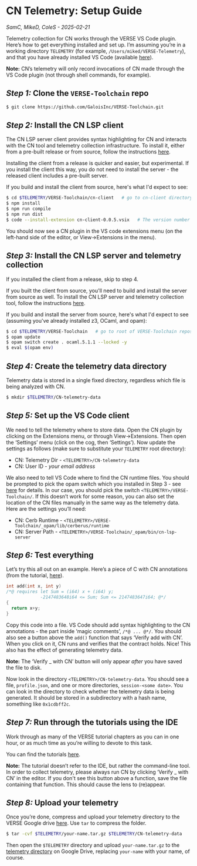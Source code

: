 # CN Telemetry: Setup Guide
*SamC, MikeD, ColeS - 2025-02-21*

Telemetry collection for CN works through the VERSE VS Code plugin. Here’s how
to get everything installed and set up. I’m assuming you’re in a working
directory `TELEMETRY` (for example, `/Users/miked/VERSE-Telemetry`), and that you
have already installed VS Code (available [here](https://code.visualstudio.com)).

**Note:** CN’s telemetry will only record invocations of CN made through the VS
Code plugin (not through shell commands, for example). 

## *Step 1:* Clone the `VERSE-Toolchain` repo

```sh
$ git clone https://github.com/GaloisInc/VERSE-Toolchain.git
```

## *Step 2:* Install the CN LSP client 

The CN LSP server client provides syntax highlighting for CN and interacts with
the CN tool and telemetry collection infrastructure. To install it, either from
a pre-built release or from source, follow the instructions
[here](https://github.com/GaloisInc/VERSE-Toolchain/blob/main/cn-client/README.md#installing). 

Installing the client from a release is quicker and easier, but experimental. If
you install the client this way, you do not need to install the server - the
released client includes a pre-built server.

If you build and install the client from source, here's what I'd expect to see:

```sh
$ cd $TELEMETRY/VERSE-Toolchain/cn-client   # go to cn-client directory 
$ npm install
$ npm run compile
$ npm run dist
$ code --install-extension cn-client-0.0.5.vsix   # The version number may change 
```

You should now see a CN plugin in the VS code extensions menu (on the left-hand
side of the editor, or View-\>Extensions in the menu). 

## *Step 3:* Install the CN LSP server and telemetry collection 

If you installed the client from a release, skip to step 4.

If you built the client from source, you'll need to build and install the server
from source as well. To install the CN LSP server and telemetry collection tool,
follow the instructions
[here](https://github.com/GaloisInc/VERSE-Toolchain/blob/main/README.md#installation-and-use).

If you build and install the server from source, here's what I'd expect to see
(assuming you've already installed z3, OCaml, and opam): 

```sh
$ cd $TELEMETRY/VERSE-Toolchain   # go to root of VERSE-Toolchain repository
$ opam update
$ opam switch create . ocaml.5.1.1 --locked -y
$ eval $(opam env)
```

## *Step 4:* Create the telemetry data directory 

Telemetry data is stored in a single fixed directory, regardless which file is
being analyzed with CN. 

```sh
$ mkdir $TELEMETRY/CN-telemetry-data 
```

## *Step 5:* Set up the VS Code client 

We need to tell the telemetry where to store data. Open the CN plugin by
clicking on the Extensions menu, or through View-\>Extensions. Then open the
‘Settings’ menu (click on the cog, then ‘Settings’). Now update the settings as
follows (make sure to substitute your `TELEMETRY` root directory): 

* CN: Telemetry Dir - `<TELEMETRY>/CN-telemetry-data`  
* CN: User ID - *your email address* 

We also need to tell VS Code where to find the CN runtime files. You should be
prompted to pick the opam switch which you installed in Step 3 - see
[here](https://github.com/GaloisInc/VERSE-Toolchain/tree/main/cn-client#running-cn)
for details. In our case, you should pick the switch
`<TELEMETRY>/VERSE-Toolchain/`. If this doesn’t work for some reason, you can
also set the location of the CN files manually in the same way as the telemetry
data. Here are the settings you’ll need: 

* CN: Cerb Runtime - `<TELEMETRY>/VERSE-Toolchain/_opam/lib/cerberus/runtime`  
* CN: Server Path - `<TELEMETRY>/VERSE-Toolchain/_opam/bin/cn-lsp-server`

## *Step 6:* Test everything 

Let’s try this all out on an example. Here’s a piece of C with CN annotations
(from the tutorial, [here](https://rems-project.github.io/cn-tutorial/getting-started/tutorials/basic-usage/#first-function-specification)). 

```c
int add(int x, int y)
/*@ requires let Sum = (i64) x + (i64) y;
             -2147483648i64 <= Sum; Sum <= 2147483647i64; @*/
{
  return x+y;
}
```

Copy this code into a file. VS Code should add syntax highlighting to the CN
annotations - the part inside ‘magic comments’, `/*@ ... @*/`. You should also see
a button above the `add()` function that says ‘Verify add with CN’. When you click
on it, CN runs and verifies that the contract holds. Nice\! This also has the
effect of generating telemetry data. 

**Note:** The ‘Verify _ with CN’ button will only appear *after* you have 
saved the file to disk. 

Now look in the directory `<TELEMETRY>/CN-telemetry-data`. You should see a
file, `profile.json`, and one or more directories, `session-<some date>`. You
can look in the directory to check whether the telemetry data is being
generated. It should be stored in a subdirectory with a hash name, something
like `0x1cdbff2c`. 

## *Step 7:* Run through the tutorials using the IDE

Work through as many of the VERSE tutorial chapters as you can in one hour, or
as much time as you’re willing to devote to this task.

You can find the tutorials
[here](https://rems-project.github.io/cn-tutorial/getting-started/tutorials/). 

**Note:** The tutorial doesn’t refer to the IDE, but rather the command-line
tool. In order to collect telemetry, please always run CN by clicking ‘Verify _
with CN’ in the editor. If you don't see this button above a function, save the
file containing that function. This should cause the lens to (re)appear.

## *Step 8:* Upload your telemetry

Once you’re done, compress and upload your telemetry directory to the VERSE
Google drive [here](https://drive.google.com/drive/folders/1l_LPqeLDqbGCmja7bAB1yspH0oMDed-3).
Use `tar` to compress the folder.

```sh
$ tar -cvf $TELEMETRY/your-name.tar.gz $TELEMETRY/CN-telemetry-data
```

Then open the `$TELEMETRY` directory and upload `your-name.tar.gz` to the
[telemetry directory](https://drive.google.com/drive/folders/1l_LPqeLDqbGCmja7bAB1yspH0oMDed-3)
on Google Drive, replacing `your-name` with your name, of course.

